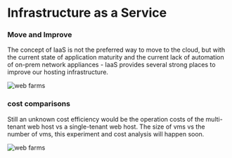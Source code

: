 # Infrastructure as a Service

### Move and Improve

The concept of IaaS is not the preferred way to move to the cloud, but with the current state of application maturity and the current lack of automation of on-prem network appliances - IaaS provides several strong places to improve our hosting infrastructure. 

![web farms](https://s3-us-west-1.amazonaws.com/donfouts.io/iaas.png)

### cost comparisons

Still an unknown cost efficiency would be the operation costs of the multi-tenant web host vs a single-tenant web host. The size of vms vs the number of vms, this experiment and cost analysis will happen soon. 

![web farms](https://s3-us-west-1.amazonaws.com/donfouts.io/iaas2.png)